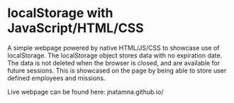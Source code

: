 # localStorage with JavaScript/HTML/CSS

A simple webpage powered by native HTML/JS/CSS to showcase use of localStorage. The localStorage object stores data with no expiration date.
The data is not deleted when the browser is closed, and are available for future sessions. This is showcased on the page by being able to store user defined employees and missions.

Live webpage can be found here: jnatamna.github.io/
